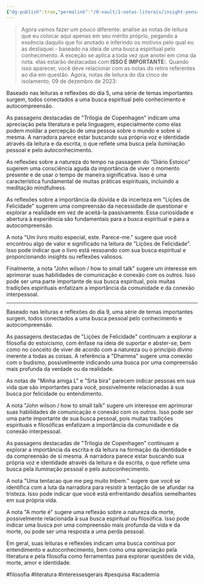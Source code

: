 ```yaml
---
{"dg-publish":true,"permalink":"/0-vault/1-notas-literais/insight-pensamento-e-meditacao/relacionando-leituras-com-notas-do-retiro-091223/","tags":["filosofia","literatura","interessesgerais","pesquisa","academia"],"dgHomeLink":true,"dgShowLocalGraph":true,"dgShowFileTree":true,"dgEnableSearch":true,"noteIcon":""}
---
```


> Agora vamos fazer um pouco diferente:
analise as notas de leitura que eu colocar aqui apenas em seu mérito próprio, pegando a essência daquilo que foi anotado e inferindo os motivos pelo qual eu as destaquei - baseado na ideia de uma busca espiritual pelo conhecimento. A exceção se aplica a toda vez que anotei em cima da nota. elas estarão destacadas com **ISSO É IMPORTANTE:**. Quando isso aparecer, você deve relacionar com as notas do retiro referentes ao dia em questão. 
Agora, notas de leitura do dia cinco de isolamento, 09 de dezembro de 2023:

Baseado nas leituras e reflexões do dia 5, uma série de temas importantes surgem, todos conectados a uma busca espiritual pelo conhecimento e autocompreensão.

As passagens destacadas de "Trilogia de Copenhagen" indicam uma apreciação pela literatura e pela linguagem, especialmente como elas podem moldar a percepção de uma pessoa sobre o mundo e sobre si mesma. A narradora parece estar buscando sua própria voz e identidade através da leitura e da escrita, o que reflete uma busca pela iluminação pessoal e pelo autoconhecimento.

As reflexões sobre a natureza do tempo na passagem do "Diário Estoico" sugerem uma consciência aguda da importância de viver o momento presente e de usar o tempo de maneira significativa. Isso é uma característica fundamental de muitas práticas espirituais, incluindo a meditação mindfulness.

As reflexões sobre a importância da dúvida e da incerteza em "Lições de Felicidade" sugerem uma compreensão da necessidade de questionar e explorar a realidade em vez de aceitá-la passivamente. Essa curiosidade e abertura à experiência são fundamentais para a busca espiritual e para a autocompreensão.

A nota "Um livro muito especial, este. Parece-me." sugere que você encontrou algo de valor e significado na leitura de "Lições de Felicidade". Isso pode indicar que o livro está ressoando com sua busca espiritual e proporcionando insights ou reflexões valiosos.

Finalmente, a nota "John wilson / how to small talk" sugere um interesse em aprimorar suas habilidades de comunicação e conexão com os outros. Isso pode ser uma parte importante de sua busca espiritual, pois muitas tradições espirituais enfatizam a importância da comunidade e da conexão interpessoal.

---

Baseado nas leituras e reflexões do dia 9, uma série de temas importantes surgem, todos conectados a uma busca pessoal pelo conhecimento e autocompreensão.

As passagens destacadas de "Lições de Felicidade" continuam a explorar a filosofia do estoicismo, com ênfase na ideia de suportar e abster-se, bem como no conceito de viver de acordo com a natureza ou o princípio divino inerente a todas as coisas. A referência a "Dhamma" sugere uma conexão com o budismo, possivelmente indicando uma busca por uma compreensão mais profunda da verdade ou da realidade.

As notas de "Minha amiga L" e "Srta bira" parecem indicar pessoas em sua vida que são importantes para você, possivelmente relacionadas à sua busca por felicidade ou entendimento.

A nota "John wilson / how to small talk" sugere um interesse em aprimorar suas habilidades de comunicação e conexão com os outros. Isso pode ser uma parte importante de sua busca pessoal, pois muitas tradições espirituais e filosóficas enfatizam a importância da comunidade e da conexão interpessoal.

As passagens destacadas de "Trilogia de Copenhagen" continuam a explorar a importância da escrita e da leitura na formação da identidade e da compreensão de si mesma. A narradora parece estar buscando sua própria voz e identidade através da leitura e da escrita, o que reflete uma busca pela iluminação pessoal e pelo autoconhecimento.

A nota "Uma tentacao que me peg muito tnbem." sugere que você se identifica com a luta da narradora para resistir à tentação de se afundar na tristeza. Isso pode indicar que você está enfrentando desafios semelhantes em sua própria vida.

A nota "A morte é" sugere uma reflexão sobre a natureza da morte, possivelmente relacionada à sua busca espiritual ou filosófica. Isso pode indicar uma busca por uma compreensão mais profunda da vida e da morte, ou pode ser uma resposta a uma perda pessoal.

Em geral, suas leituras e reflexões indicam uma busca contínua por entendimento e autoconhecimento, bem como uma apreciação pela literatura e pela filosofia como ferramentas para explorar questões de vida, morte, amor e identidade.

#filosofia
#literatura
#interessesgerais
#pesquisa
#academia
